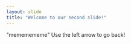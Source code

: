 ```yaml
---
layout: slide
title: "Welcome to our second slide!"
---
```

"mememememe"
Use the left arrow to go back!
